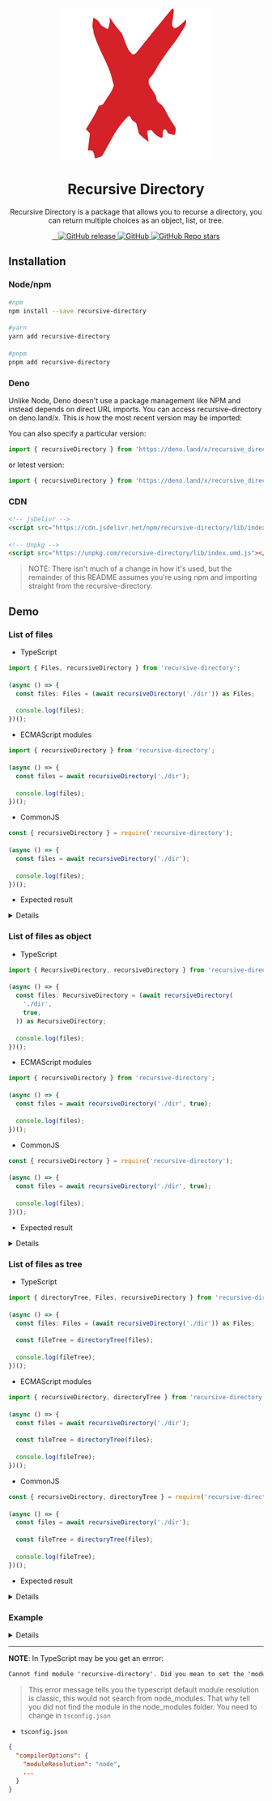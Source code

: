 <div align="center">
  <img src="https://raw.githubusercontent.com/MKAbuMattar/recursive-directory/main/assets/logo.svg" alt="Recursive Directory Logo"/>

  <h1>Recursive Directory</h1>

  <p>Recursive Directory is a package that allows you to recurse a directory, you can return multiple choices as an object, list, or tree.</p>
</div>

<div align="center">
  <a href="https://www.npmjs.com/package/recursive-directory" target="_blank">
    <img src="https://img.shields.io/badge/npm-%23CB3837.svg?style=for-the-badge&logo=npm&logoColor=white" alt=""/>
  </a>

  <a href="https://deno.land/x/recursive_directory" target="_blank">
    <img src="https://img.shields.io/badge/deno-000000?style=for-the-badge&logo=deno&logoColor=white" alt=""/>
  </a>

  <a href="https://github.com/MKAbuMattar/recursive-directory" target="_blank">
    <img src="https://img.shields.io/badge/github-%23181717.svg?style=for-the-badge&logo=github&logoColor=white" alt=""/>
  </a>

  <a href="https://github.com/MKAbuMattar/recursive-directory/releases">
    <img alt="GitHub release" src="https://img.shields.io/github/v/release/MKAbuMattar/recursive-directory?color=%23d52128&label=Latest%20release&style=for-the-badge" />
    </a>

  <a href="https://github.com/MKAbuMattar/recursive-directory/blob/main/LICENSE">
    <img alt="GitHub" src="https://img.shields.io/github/license/MKAbuMattar/recursive-directory?color=%23d52128&style=for-the-badge">
  </a>

  <a href="https://github.com/MKAbuMattar/recursive-directory/stargazers">
    <img alt="GitHub Repo stars" src="https://img.shields.io/github/stars/MKAbuMattar/recursive-directory?color=%23d52128&label=github%20stars&style=for-the-badge">
  </a>
</div>

## Installation

### Node/npm

```sh
#npm
npm install --save recursive-directory

#yarn
yarn add recursive-directory

#pnpm
pnpm add recursive-directory
```

### Deno

Unlike Node, Deno doesn't use a package management like NPM and instead depends on direct URL imports. You can access recursive-directory on deno.land/x. This is how the most recent version may be imported:

You can also specify a particular version:

```ts
import { recursiveDirectory } from 'https://deno.land/x/recursive_directory@1.0.1/mod.ts';
```

or letest version:

```ts
import { recursiveDirectory } from 'https://deno.land/x/recursive_directory/mod.ts';
```

### CDN

```html
<!-- jsDelivr -->
<script src="https://cdn.jsdelivr.net/npm/recursive-directory/lib/index.umd.js"></script>

<!-- Unpkg -->
<script src="https://unpkg.com/recursive-directory/lib/index.umd.js"></script>
```

> NOTE: There isn't much of a change in how it's used, but the remainder of this README assumes you're using npm and importing straight from the recursive-directory.

## Demo

### List of files

- TypeScript

```ts
import { Files, recursiveDirectory } from 'recursive-directory';

(async () => {
  const files: Files = (await recursiveDirectory('./dir')) as Files;

  console.log(files);
})();
```

- ECMAScript modules

```js
import { recursiveDirectory } from 'recursive-directory';

(async () => {
  const files = await recursiveDirectory('./dir');

  console.log(files);
})();
```

- CommonJS

```js
const { recursiveDirectory } = require('recursive-directory');

(async () => {
  const files = await recursiveDirectory('./dir');

  console.log(files);
})();
```

- Expected result

<details>

```json
[
  "/home/mkabumttar/work/recursive-directory/dir/assets/css/normalize.css",
  "/home/mkabumttar/work/recursive-directory/dir/assets/css/style.css",
  "/home/mkabumttar/work/recursive-directory/dir/assets/icons/favicon.ico",
  "/home/mkabumttar/work/recursive-directory/dir/assets/icons/icon.svg",
  "/home/mkabumttar/work/recursive-directory/dir/assets/images/logo.png",
  "/home/mkabumttar/work/recursive-directory/dir/assets/images/logo.svg",
  "/home/mkabumttar/work/recursive-directory/dir/assets/js/main.js",
  "/home/mkabumttar/work/recursive-directory/dir/index.html",
  "/home/mkabumttar/work/recursive-directory/dir/manifest.webmanifest"
]
```

</details>

### List of files as object

- TypeScript

```ts
import { RecursiveDirectory, recursiveDirectory } from 'recursive-directory';

(async () => {
  const files: RecursiveDirectory = (await recursiveDirectory(
    './dir',
    true,
  )) as RecursiveDirectory;

  console.log(files);
})();
```

- ECMAScript modules

```js
import { recursiveDirectory } from 'recursive-directory';

(async () => {
  const files = await recursiveDirectory('./dir', true);

  console.log(files);
})();
```

- CommonJS

```js
const { recursiveDirectory } = require('recursive-directory');

(async () => {
  const files = await recursiveDirectory('./dir', true);

  console.log(files);
})();
```

- Expected result

<details>

```json
[
  {
    "fullpath": "/home/mkabumttar/work/recursive-directory/dir/assets/css/normalize.css",
    "filepath": "/home/mkabumttar/work/recursive-directory/dir/assets/css/",
    "filename": "normalize.css",
    "dirname": "css"
  },
  {
    "fullpath": "/home/mkabumttar/work/recursive-directory/dir/assets/css/style.css",
    "filepath": "/home/mkabumttar/work/recursive-directory/dir/assets/css/",
    "filename": "style.css",
    "dirname": "css"
  },
  {
    "fullpath": "/home/mkabumttar/work/recursive-directory/dir/assets/icons/favicon.ico",
    "filepath": "/home/mkabumttar/work/recursive-directory/dir/assets/icons/",
    "filename": "favicon.ico",
    "dirname": "icons"
  },
  {
    "fullpath": "/home/mkabumttar/work/recursive-directory/dir/assets/icons/icon.svg",
    "filepath": "/home/mkabumttar/work/recursive-directory/dir/assets/icons/",
    "filename": "icon.svg",
    "dirname": "icons"
  },
  {
    "fullpath": "/home/mkabumttar/work/recursive-directory/dir/assets/images/logo.png",
    "filepath": "/home/mkabumttar/work/recursive-directory/dir/assets/images/",
    "filename": "logo.png",
    "dirname": "images"
  },
  {
    "fullpath": "/home/mkabumttar/work/recursive-directory/dir/assets/images/logo.svg",
    "filepath": "/home/mkabumttar/work/recursive-directory/dir/assets/images/",
    "filename": "logo.svg",
    "dirname": "images"
  },
  {
    "fullpath": "/home/mkabumttar/work/recursive-directory/dir/assets/js/main.js",
    "filepath": "/home/mkabumttar/work/recursive-directory/dir/assets/js/",
    "filename": "main.js",
    "dirname": "js"
  },
  {
    "fullpath": "/home/mkabumttar/work/recursive-directory/dir/index.html",
    "filepath": "/home/mkabumttar/work/recursive-directory/dir/",
    "filename": "index.html",
    "dirname": "dir"
  },
  {
    "fullpath": "/home/mkabumttar/work/recursive-directory/dir/manifest.webmanifest",
    "filepath": "/home/mkabumttar/work/recursive-directory/dir/",
    "filename": "manifest.webmanifest",
    "dirname": "dir"
  }
]
```

</details>

### List of files as tree

- TypeScript

```ts
import { directoryTree, Files, recursiveDirectory } from 'recursive-directory';

(async () => {
  const files: Files = (await recursiveDirectory('./dir')) as Files;

  const fileTree = directoryTree(files);

  console.log(fileTree);
})();
```

- ECMAScript modules

```js
import { recursiveDirectory, directoryTree } from 'recursive-directory';

(async () => {
  const files = await recursiveDirectory('./dir');

  const fileTree = directoryTree(files);

  console.log(fileTree);
})();
```

- CommonJS

```js
const { recursiveDirectory, directoryTree } = require('recursive-directory');

(async () => {
  const files = await recursiveDirectory('./dir');

  const fileTree = directoryTree(files);

  console.log(fileTree);
})();
```

- Expected result

<details>

```txt
/home/mkabumttar/work/recursive-directory/dir
├── assets
|  ├── css
|  |  ├── normalize.css
|  |  └── style.css
|  ├── icons
|  |  ├── favicon.ico
|  |  └── icon.svg
|  ├── images
|  |  ├── logo.png
|  |  └── logo.svg
|  └── js/main.js
├── index.html
└── manifest.webmanifest
```

</details>

### Example

<details>

- TypeScript

```ts
import { Files, recursiveDirectory } from 'recursive-directory';
import fs from 'fs';
import path from 'path';

(async () => {
  const files: Files = (await recursiveDirectory('./dir')) as Files;

  fs.writeFileSync(
    path.resolve(__dirname, 'build.config.json'),
    JSON.stringify(files),
  );
})();
```

```ts
import { RecursiveDirectory, recursiveDirectory } from 'recursive-directory';
import fs from 'fs';
import path from 'path';

(async () => {
  const files: RecursiveDirectory = (await recursiveDirectory(
    './dir',
    true,
  )) as RecursiveDirectory;

  fs.writeFileSync(
    path.resolve(__dirname, 'build.config.json'),
    JSON.stringify(files),
  );
})();
```

```ts
import { directoryTree, Files, recursiveDirectory } from 'recursive-directory';
import fs from 'fs';
import path from 'path';

(async () => {
  const files: Files = (await recursiveDirectory('./dir')) as Files;

  const fileTree = directoryTree(files);

  fs.writeFileSync(path.resolve(__dirname, 'build.config.txt'), fileTree);
})();
```

- ECMAScript modules

```js
import { recursiveDirectory } from 'recursive-directory';
import fs from 'fs';
import path, { dirname } from 'path';
import { fileURLToPath } from 'url';

(async () => {
  const __filename = fileURLToPath(import.meta.url);
  const __dirname = dirname(__filename);

  const files = await recursiveDirectory('./dir');

  fs.writeFileSync(
    path.resolve(__dirname, 'build.config.json'),
    JSON.stringify(files),
  );
})();
```

```js
import { recursiveDirectory } from 'recursive-directory';
import path, { dirname } from 'path';
import fs from 'fs';
import { fileURLToPath } from 'url';

(async () => {
  const __filename = fileURLToPath(import.meta.url);
  const __dirname = dirname(__filename);

  const files = await recursiveDirectory('./dir', true);

  fs.writeFileSync(
    path.resolve(__dirname, 'build.config.json'),
    JSON.stringify(files),
  );
})();
```

```js
import { recursiveDirectory, directoryTree } from 'recursive-directory';
import fs from 'fs';
import path, { dirname } from 'path';
import { fileURLToPath } from 'url';

(async () => {
  const __filename = fileURLToPath(import.meta.url);
  const __dirname = dirname(__filename);

  const files = await recursiveDirectory('./dir');

  const fileTree = directoryTree(files);

  fs.writeFileSync(path.resolve(__dirname, 'build.config.txt'), fileTree);
})();
```

- CommonJS

```js
const { recursiveDirectory } = require('recursive-directory');
const path = require('path');
const fs = require('fs');

(async () => {
  const files = await recursiveDirectory('./dir');

  fs.writeFileSync(
    path.resolve(__dirname, 'build.config.json'),
    JSON.stringify(files),
  );
})();
```

```js
const { recursiveDirectory } = require('recursive-directory');
const path = require('path');
const fs = require('fs');

(async () => {
  const files = await recursiveDirectory('./dir', true);

  fs.writeFileSync(
    path.resolve(__dirname, 'build.config.json'),
    JSON.stringify(files),
  );
})();
```

```js
const { recursiveDirectory, directoryTree } = require('recursive-directory');
const path = require('path');
const fs = require('fs');

(async () => {
  const files = await recursiveDirectory('./dir');

  const fileTree = directoryTree(files);

  fs.writeFileSync(path.resolve(__dirname, 'build.config.txt'), fileTree);
})();
```

</details>

---

**NOTE**: In TypeScript may be you get an errror:

```txt
Cannot find module 'recursive-directory'. Did you mean to set the 'moduleResolution' option to 'node', or to add aliases to the 'paths' option?ts(2792)
```

> This error message tells you the typescript default module resolution is classic, this would not search from node_modules. That why tell you did not find the module in the node_modules folder. You need to change in `tsconfig.json`

- `tsconfig.json`

```json
{
  "compilerOptions": {
    "moduleResolution": "node",
    ...
  }
}
```
